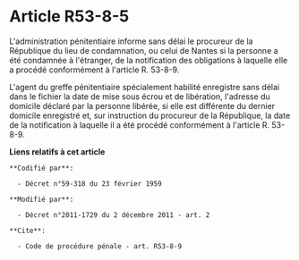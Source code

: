 # Article R53-8-5

L'administration pénitentiaire informe sans délai le procureur de la République du lieu de condamnation, ou celui de Nantes
si la personne a été condamnée à l'étranger, de la notification des obligations à laquelle elle a procédé conformément à
l'article R. 53-8-9. 

L'agent du greffe pénitentiaire spécialement habilité enregistre sans délai dans le fichier la date de mise sous écrou et de
libération, l'adresse du domicile déclaré par la personne libérée, si elle est différente du dernier domicile enregistré et,
sur instruction du procureur de la République, la date de la notification à laquelle il a été procédé conformément à
l'article R. 53-8-9.

**Liens relatifs à cet article**

	**Codifié par**:

	  - Décret n°59-318 du 23 février 1959

	**Modifié par**:

	  - Décret n°2011-1729 du 2 décembre 2011 - art. 2

	**Cite**:

	  - Code de procédure pénale - art. R53-8-9
